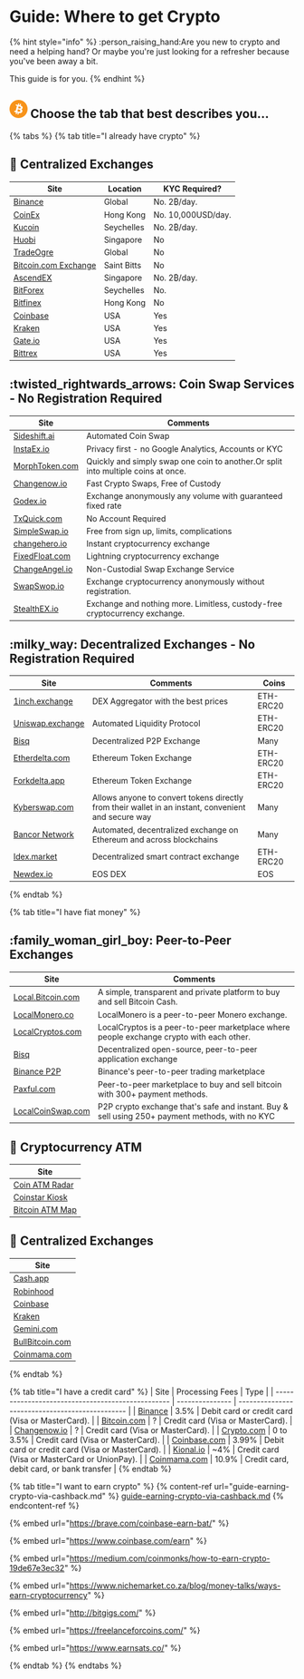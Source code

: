 # Guide: Where to get Crypto

{% hint style="info" %}
:person\_raising\_hand:Are you new to crypto and need a helping hand? Or maybe you're just looking for a refresher because you've been away a bit.&#x20;

This guide is for you.
{% endhint %}

## <img src="../.gitbook/assets/btc.png" alt="" data-size="original"> Choose the tab that best describes you...

{% tabs %}
{% tab title="I already have crypto" %}
## :office: Centralized Exchanges

| Site                                                                   | Location    | KYC Required?      |
| ---------------------------------------------------------------------- | ----------- | ------------------ |
| [Binance](https://www.binance.com/en/register?ref=RI4R7YI6)            | Global      | No. 2₿/day.        |
| [CoinEx](https://www.coinex.com/register?refer\_code=6rcz2)            | Hong Kong   | No. 10,000USD/day. |
| [Kucoin](https://www.kucoin.com/ucenter/signup?rcode=2M43tty)          | Seychelles  | No. 2₿/day.        |
| [Huobi](https://www.hbg.com/en-us/exchange/?s=xtz\_btc\&invite\_code=) | Singapore   | No                 |
| [TradeOgre](https://tradeogre.com/markets)                             | Global      | No                 |
| [Bitcoin.com Exchange](https://exchange.bitcoin.com)                   | Saint Bitts | No                 |
| [AscendEX](https://ascendex.com/)                                      | Singapore   | No. 2₿/day.        |
| [BitForex](https://www.bitforex.com/)                                  | Seychelles  | No.                |
| [Bitfinex](https://www.bitfinex.com/t/XTZ:USD)                         | Hong Kong   | No                 |
| [Coinbase](https://pro.coinbase.com/trade/XTZ-USD)                     | USA         | Yes                |
| [Kraken](https://www.kraken.com)                                       | USA         | Yes                |
| [Gate.io](https://www.gate.io/trade/xtz\_usdt)                         | USA         | Yes                |
| [Bittrex](https://bittrex.com/Market/Index?MarketName=BTC-XTZ)         | USA         | Yes                |

## :twisted\_rightwards\_arrows: Coin Swap Services - No Registration Required

| Site                                                                                                                           | Comments                                                                          |
| ------------------------------------------------------------------------------------------------------------------------------ | --------------------------------------------------------------------------------- |
| [Sideshift.ai](https://sideshift.ai/a/ziLELkDY5)                                                                               | Automated Coin Swap                                                               |
| [InstaEx.io](https://instaex.io)                                                                                               | Privacy first - no Google Analytics, Accounts or KYC                              |
| [MorphToken.com](https://www.morphtoken.com)                                                                                   | Quickly and simply swap one coin to another.Or split into multiple coins at once. |
| [Changenow.io](https://changenow.io/?link\_id=e542777107ca34)                                                                  | Fast Crypto Swaps, Free of Custody                                                |
| [Godex.io](https://godex.io/?aff\_id=zNyhC0A10Be5YRBt\&utm\_source=affiliate\&utm\_medium=www\&utm\_campaign=zNyhC0A10Be5YRBt) | Exchange anonymously any volume with guaranteed fixed rate                        |
| [TxQuick.com](https://ca.txquick.com)                                                                                          | No Account Required                                                               |
| [SimpleSwap.io](https://simpleswap.io)                                                                                         | Free from sign up, limits, complications                                          |
| [changehero.io](https://changehero.io)                                                                                         | Instant cryptocurrency exchange                                                   |
| [FixedFloat.com](https://fixedfloat.com/?ref=cn8rt3qa)                                                                         | Lightning cryptocurrency exchange                                                 |
| [ChangeAngel.io](https://changeangel.io/)                                                                                      | Non-Custodial Swap Exchange Service                                               |
| [SwapSwop.io](https://swapswop.io/)                                                                                            | Exchange cryptocurrency anonymously without registration.                         |
| [StealthEX.io](https://stealthex.io/)                                                                                          | Exchange and nothing more. Limitless, custody-free cryptocurrency exchange.       |

## :milky\_way: Decentralized Exchanges - No Registration Required

| Site                                              | Comments                                                                                            | Coins     |
| ------------------------------------------------- | --------------------------------------------------------------------------------------------------- | --------- |
| [1inch.exchange](https://1inch.exchange)          | DEX Aggregator with the best prices                                                                 | ETH-ERC20 |
| [Uniswap.exchange](https://uniswap.exchange/swap) | Automated Liquidity Protocol                                                                        | ETH-ERC20 |
| [Bisq](https://bisq.network)                      | Decentralized P2P Exchange                                                                          | Many      |
| [Etherdelta.com](https://etherdelta.com)          | Ethereum Token Exchange                                                                             | ETH-ERC20 |
| [Forkdelta.app](https://forkdelta.app)            | Ethereum Token Exchange                                                                             | ETH-ERC20 |
| [Kyberswap.com](https://kyberswap.com/swap)       | Allows anyone to convert tokens directly from their wallet in an instant, convenient and secure way | Many      |
| [Bancor Network](https://www.bancor.network)      | Automated, decentralized exchange on Ethereum and across blockchains                                | Many      |
| [Idex.market](https://idex.market/eth/idex)       | Decentralized smart contract exchange                                                               | ETH-ERC20 |
| [Newdex.io](https://newdex.io)                    | EOS DEX                                                                                             | EOS       |
{% endtab %}

{% tab title="I have fiat money" %}
## :family\_woman\_girl\_boy: Peer-to-Peer Exchanges

| Site                                                         | Comments                                                                                        |
| ------------------------------------------------------------ | ----------------------------------------------------------------------------------------------- |
| [Local.Bitcoin.com](https://local.bitcoin.com/r/coincashew9) | A simple, transparent and private platform to buy and sell Bitcoin Cash.                        |
| [LocalMonero.co](https://localmonero.co)                     | LocalMonero is a peer-to-peer Monero exchange.                                                  |
| [LocalCryptos.com](https://localcryptos.com)                 | LocalCryptos is a peer-to-peer marketplace where people exchange crypto with each other.        |
| [Bisq](https://bisq.network)                                 | Decentralized open-source, peer-to-peer application exchange                                    |
| [Binance P2P](https://p2p.binance.com)                       | Binance's peer-to-peer trading marketplace                                                      |
| [Paxful.com](https://paxful.com)                             | Peer-to-peer marketplace to buy and sell bitcoin with 300+ payment methods.                     |
| [LocalCoinSwap.com](https://localcoinswap.com)               | P2P crypto exchange that's safe and instant. Buy & sell using 250+ payment methods, with no KYC |

## :atm: Cryptocurrency ATM

| Site                                               |
| -------------------------------------------------- |
| [Coin ATM Radar](https://coinatmradar.com/)        |
| [Coinstar Kiosk](https://www.coinstar.com/bitcoin) |
| [Bitcoin ATM Map](https://bitcoinatmmap.com/)      |

## :office: Centralized Exchanges

| Site                                       |
| ------------------------------------------ |
| [Cash.app](https://cash.app)               |
| [Robinhood](https://robinhood.com)         |
| [Coinbase](https://www.coinbase.com)       |
| [Kraken](https://www.kraken.com)           |
| [Gemini.com](https://gemini.com)           |
| [BullBitcoin.com](https://bullbitcoin.com) |
| [Coinmama.com](https://www.coinmama.com/)  |
{% endtab %}

{% tab title="I have a credit card" %}
| Site                                              | Processing Fees | Type                                            |
| ------------------------------------------------- | --------------- | ----------------------------------------------- |
| [Binance](https://www.binance.com/en/buy-Bitcoin) | 3.5%            | Debit card or credit card (Visa or MasterCard). |
| [Bitcoin.com](https://buy.bitcoin.com)            | ?               | Credit card (Visa or MasterCard).               |
| [Changenow.io](https://changenow.io)              | ?               | Credit card (Visa or MasterCard).               |
| [Crypto.com](https://crypto.com/)                 | 0 to 3.5%       | Credit card (Visa or MasterCard).               |
| [Coinbase.com](https://www.coinbase.com)          | 3.99%           | Debit card or credit card (Visa or MasterCard). |
| [Kional.io](https://koinal.io)                    | \~4%            | Credit card (Visa or MasterCard or UnionPay).   |
| [Coinmama.com](https://www.coinmama.com)          | 10.9%           | Credit card, debit card, or bank transfer       |
{% endtab %}

{% tab title="I want to earn crypto" %}
{% content-ref url="guide-earning-crypto-via-cashback.md" %}
[guide-earning-crypto-via-cashback.md](guide-earning-crypto-via-cashback.md)
{% endcontent-ref %}

{% embed url="https://brave.com/coinbase-earn-bat/" %}

{% embed url="https://www.coinbase.com/earn" %}

{% embed url="https://medium.com/coinmonks/how-to-earn-crypto-19de67e3ec32" %}

{% embed url="https://www.nichemarket.co.za/blog/money-talks/ways-earn-cryptocurrency" %}

{% embed url="http://bitgigs.com/" %}

{% embed url="https://freelanceforcoins.com/" %}

{% embed url="https://www.earnsats.co/" %}


{% endtab %}
{% endtabs %}

